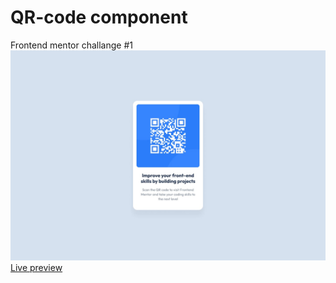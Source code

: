 # QR-code component
Frontend mentor challange #1  
![Desktop design](design/desktop-design.jpg)
[Live preview](https://qr-code-component-nine-sage.vercel.app/)

